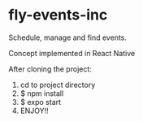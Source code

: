 # fly-events-inc
Schedule, manage and find events.

Concept implemented in React Native

After cloning the project:
1. cd to project directory
2. $ npm install
3. $ expo start
4. ENJOY!!
